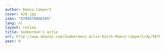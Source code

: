 ```yaml
---
author: Remco Campert
cover: 420.jpg
isbn: "9789070066505"
lang: nl
layout: review
title: Somberman's actie
url: http://www.amazon.com/Sombermans-actie-Dutch-Remco-Campert/dp/9070066505?SubscriptionId=0VMG0VFGBMRWVRA58R02&tag=ldvd-20&linkCode=xm2&camp=2025&creative=165953&creativeASIN=9070066505
year: 0
---
```

